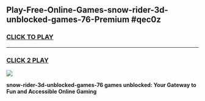 
## Play-Free-Online-Games-snow-rider-3d-unblocked-games-76-Premium #qec0z
<h3>
<a href="https://premium.freeplayer.one?title=snow-rider-3d-unblocked-games-76&ref=8M">CLICK TO PLAY</a></h3>
<hr>

<h3>
<a href="https://premium.freeplayer.one?title=snow-rider-3d-unblocked-games-76&ref=8M">CLICK 2 PLAY</a>
  
</h3>

<a href="https://premium.freeplayer.one?title=snow-rider-3d-unblocked-games-76&ref=8M"><img src="https://clearcache.store/games.png"></a>


**snow-rider-3d-unblocked-games-76 games unblocked: Your Gateway to Fun and Accessible Online Gaming**

